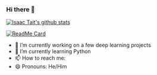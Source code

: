 ### Hi there 👋

[![Isaac Tait's github stats](https://github-readme-stats.vercel.app/api?username=Isaac-Tait)](https://github.com/anuraghazra/github-readme-stats)

[![ReadMe Card](https://github-readme-stats.vercel.app/api/pin/?username=Isaac-Tait&repo=Coding)](https://github.com/Isaac-Tait/Coding)

- 🔭 I’m currently working on a few deep learning projects
- 🌱 I’m currently learning Python
- 📫 How to reach me: 
- 😄 Pronouns: He/Him
